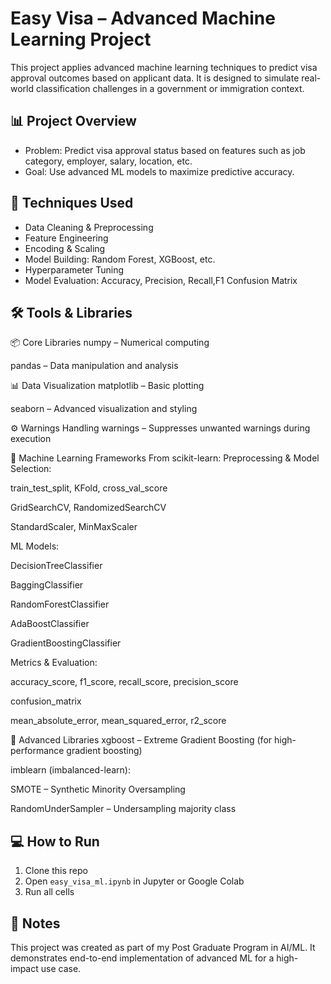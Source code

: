 # Easy Visa – Advanced Machine Learning Project

This project applies advanced machine learning techniques to predict visa approval outcomes based on applicant data. It is designed to simulate real-world classification challenges in a government or immigration context.

## 📊 Project Overview

- Problem: Predict visa approval status based on features such as job category, employer, salary, location, etc.
- Goal: Use advanced ML models to maximize predictive accuracy.

## 🧠 Techniques Used

- Data Cleaning & Preprocessing
- Feature Engineering
- Encoding & Scaling
- Model Building: Random Forest, XGBoost, etc.
- Hyperparameter Tuning
- Model Evaluation: Accuracy, Precision, Recall,F1 Confusion Matrix

## 🛠️ Tools & Libraries

📦 Core Libraries
numpy – Numerical computing

pandas – Data manipulation and analysis

📊 Data Visualization
matplotlib – Basic plotting

seaborn – Advanced visualization and styling

⚙️ Warnings Handling
warnings – Suppresses unwanted warnings during execution

🤖 Machine Learning Frameworks
From scikit-learn:
Preprocessing & Model Selection:

train_test_split, KFold, cross_val_score

GridSearchCV, RandomizedSearchCV

StandardScaler, MinMaxScaler

ML Models:

DecisionTreeClassifier

BaggingClassifier

RandomForestClassifier

AdaBoostClassifier

GradientBoostingClassifier

Metrics & Evaluation:

accuracy_score, f1_score, recall_score, precision_score

confusion_matrix

mean_absolute_error, mean_squared_error, r2_score

🚀 Advanced Libraries
xgboost – Extreme Gradient Boosting (for high-performance gradient boosting)

imblearn (imbalanced-learn):

SMOTE – Synthetic Minority Oversampling

RandomUnderSampler – Undersampling majority class

## 💻 How to Run

1. Clone this repo
2. Open `easy_visa_ml.ipynb` in Jupyter or Google Colab
3. Run all cells

## 📌 Notes

This project was created as part of my Post Graduate Program in AI/ML. It demonstrates end-to-end implementation of advanced ML for a high-impact use case.
